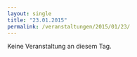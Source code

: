 ```yaml
---
layout: single
title: "23.01.2015"
permalink: /veranstaltungen/2015/01/23/
---
```


Keine Veranstaltung an diesem Tag.
